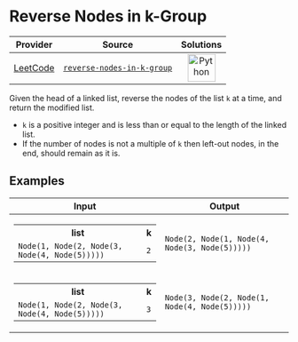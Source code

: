 # Reverse Nodes in k-Group

<!-- INFO TABLE BEGIN -->

| Provider                                        | Source                                                                               | Solutions                                                                                                                                        |
| :---------------------------------------------: | :----------------------------------------------------------------------------------: | :----------------------------------------------------------------------------------------------------------------------------------------------: |
| [LeetCode](../../../docs/providers/LeetCode.md) | [`reverse-nodes-in-k-group`](https://leetcode.com/problems/reverse-nodes-in-k-group) | [<img src="https://res.cloudinary.com/rascaltwo/image/upload/v1631924087/python_xzdlti.svg" alt="Python" title="Python" width="50" />](solve.py) |

<!-- INFO TABLE END -->

Given the head of a linked list, reverse the nodes of the list `k` at a time, and return the modified list.

- `k` is a positive integer and is less than or equal to the length of the linked list.
- If the number of nodes is not a multiple of `k` then left-out nodes, in the end, should remain as it is.

## Examples

| Input                                                                                                                      | Output                                        |
| -------------------------------------------------------------------------------------------------------------------------- | --------------------------------------------- |
| <table><tr><th>list</th><th>k</th></tr><tr><td>`Node(1, Node(2, Node(3, Node(4, Node(5)))))`</td><td>`2`</td></tr></table> | `Node(2, Node(1, Node(4, Node(3, Node(5)))))` |
| <table><tr><th>list</th><th>k</th></tr><tr><td>`Node(1, Node(2, Node(3, Node(4, Node(5)))))`</td><td>`3`</td></tr></table> | `Node(3, Node(2, Node(1, Node(4, Node(5)))))` |
